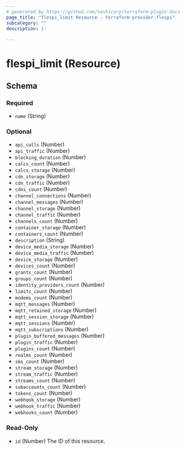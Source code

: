 ```yaml
---
# generated by https://github.com/hashicorp/terraform-plugin-docs
page_title: "flespi_limit Resource - terraform-provider-flespi"
subcategory: ""
description: |-
  
---
```


# flespi_limit (Resource)





<!-- schema generated by tfplugindocs -->
## Schema

### Required

- `name` (String)

### Optional

- `api_calls` (Number)
- `api_traffic` (Number)
- `blocking_duration` (Number)
- `calcs_count` (Number)
- `calcs_storage` (Number)
- `cdn_storage` (Number)
- `cdn_traffic` (Number)
- `cdns_count` (Number)
- `channel_connections` (Number)
- `channel_messages` (Number)
- `channel_storage` (Number)
- `channel_traffic` (Number)
- `channels_count` (Number)
- `container_storage` (Number)
- `containers_count` (Number)
- `description` (String)
- `device_media_storage` (Number)
- `device_media_traffic` (Number)
- `device_storage` (Number)
- `devices_count` (Number)
- `grants_count` (Number)
- `groups_count` (Number)
- `identity_providers_count` (Number)
- `limits_count` (Number)
- `modems_count` (Number)
- `mqtt_messages` (Number)
- `mqtt_retained_storage` (Number)
- `mqtt_session_storage` (Number)
- `mqtt_sessions` (Number)
- `mqtt_subscriptions` (Number)
- `plugin_buffered_messages` (Number)
- `plugin_traffic` (Number)
- `plugins_count` (Number)
- `realms_count` (Number)
- `sms_count` (Number)
- `stream_storage` (Number)
- `stream_traffic` (Number)
- `streams_count` (Number)
- `subaccounts_count` (Number)
- `tokens_count` (Number)
- `webhook_storage` (Number)
- `webhook_traffic` (Number)
- `webhooks_count` (Number)

### Read-Only

- `id` (Number) The ID of this resource.
